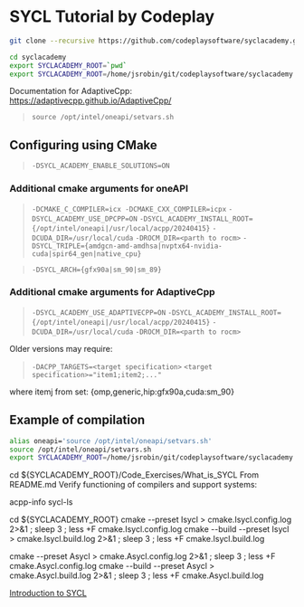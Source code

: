 # SYCL Tutorial by Codeplay 

```sh
git clone --recursive https://github.com/codeplaysoftware/syclacademy.git 

cd syclacademy
export SYCLACADEMY_ROOT=`pwd`
export SYCLACADEMY_ROOT=/home/jsrobin/git/codeplaysoftware/syclacademy

```


Documentation for AdaptiveCpp: https://adaptivecpp.github.io/AdaptiveCpp/

> `source /opt/intel/oneapi/setvars.sh`



## Configuring using CMake

> `-DSYCL_ACADEMY_ENABLE_SOLUTIONS=ON`

### Additional cmake arguments for oneAPI

> `-DCMAKE_C_COMPILER=icx -DCMAKE_CXX_COMPILER=icpx`
> `-DSYCL_ACADEMY_USE_DPCPP=ON`
> `-DSYCL_ACADEMY_INSTALL_ROOT={/opt/intel/oneapi|/usr/local/acpp/20240415}`
> `-DCUDA_DIR=/usr/local/cuda`
> `-DROCM_DIR=<parth to rocm>`
> `-DSYCL_TRIPLE={amdgcn-amd-amdhsa|nvptx64-nvidia-cuda|spir64_gen|native_cpu}`

> `-DSYCL_ARCH={gfx90a|sm_90|sm_89}`




### Additional cmake arguments for AdaptiveCpp

> `-DSYCL_ACADEMY_USE_ADAPTIVECPP=ON`
`-DSYCL_ACADEMY_INSTALL_ROOT={/opt/intel/oneapi|/usr/local/acpp/20240415}`
> `-DCUDA_DIR=/usr/local/cuda`
> `-DROCM_DIR=<parth to rocm>`

Older versions may require:
> `-DACPP_TARGETS=<target specification>`
> `<target specification>="item1;item2;..."` 

where itemj from set: {omp,generic,hip:gfx90a,cuda:sm_90}

## Example of compilation

```sh
alias oneapi='source /opt/intel/oneapi/setvars.sh'
source /opt/intel/oneapi/setvars.sh
export SYCLACADEMY_ROOT=/home/jsrobin/git/codeplaysoftware/syclacademy
```


cd ${SYCLACADEMY_ROOT}/Code_Exercises/What_is_SYCL
From README.md
Verify functioning of compilers and support systems:

acpp-info
sycl-ls

cd ${SYCLACADEMY_ROOT}
cmake --preset Isycl > cmake.Isycl.config.log 2>&1 ; sleep 3 ; less +F cmake.Isycl.config.log
cmake --build --preset Isycl   > cmake.Isycl.build.log 2>&1 ; sleep 3 ; less +F cmake.Isycl.build.log

cmake --preset Asycl > cmake.Asycl.config.log 2>&1 ; sleep 3 ; less +F cmake.Asycl.config.log
cmake --build --preset Asycl   > cmake.Asycl.build.log 2>&1 ; sleep 3 ; less +F cmake.Asycl.build.log



[Introduction to SYCL](https://tech.io/playgrounds/48226/introduction-to-sycl/introduction-to-sycl-2)

